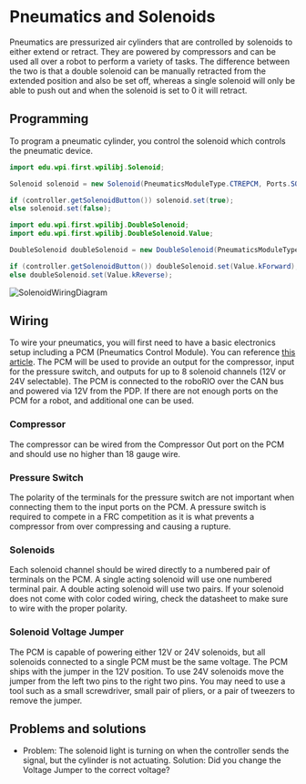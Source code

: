 # Pneumatics and Solenoids

Pneumatics are pressurized air cylinders that are controlled by solenoids to either extend or retract. They are powered by compressors and can be used all over a robot to perform a variety of tasks. The difference between the two is that a double solenoid can be manually retracted from the extended position and also be set off, whereas a single solenoid will only be able to push out and when the solenoid is set to 0 it will retract.

## Programming

To program a pneumatic cylinder, you control the solenoid which controls the pneumatic device.

```java
import edu.wpi.first.wpilibj.Solenoid;

Solenoid solenoid = new Solenoid(PneumaticsModuleType.CTREPCM, Ports.SOLENOID);

if (controller.getSolenoidButton()) solenoid.set(true);
else solenoid.set(false);
```

```java
import edu.wpi.first.wpilibj.DoubleSolenoid;
import edu.wpi.first.wpilibj.DoubleSolenoid.Value;

DoubleSolenoid doubleSolenoid = new DoubleSolenoid(PneumaticsModuleType.CTREPCM, Ports.DOUBLE_SOLENOID_OUT, Ports.DOUBLE_SOLENOID_IN);

if (controller.getSolenoidButton()) doubleSolenoid.set(Value.kForward);
else doubleSolenoid.set(Value.kReverse);
```

![SolenoidWiringDiagram](/static/imgs/pneumatics-subsystem.png)

## Wiring

To wire your pneumatics, you will first need to have a basic electronics setup including a PCM (Pneumatics Control Module). You can reference [this article](https://docs.wpilib.org/en/stable/docs/zero-to-robot/step-1/how-to-wire-a-robot.html). The PCM will be used to provide an output for the compressor, input for the pressure switch, and outputs for up to 8 solenoid channels (12V or 24V selectable). The PCM is connected to the roboRIO over the CAN bus and powered via 12V from the PDP. If there are not enough ports on the PCM for a robot, and additional one can be used.

### Compressor

The compressor can be wired from the Compressor Out port on the PCM and should use no higher than 18 gauge wire.

### Pressure Switch

The polarity of the terminals for the pressure switch are not important when connecting them to the input ports on the PCM. A pressure switch is required to compete in a FRC competition as it is what prevents a compressor from over compressing and causing a rupture.

### Solenoids

Each solenoid channel should be wired directly to a numbered pair of terminals on the PCM. A single acting solenoid will use one numbered terminal pair. A double acting solenoid will use two pairs. If your solenoid does not come with color coded wiring, check the datasheet to make sure to wire with the proper polarity.

### Solenoid Voltage Jumper

The PCM is capable of powering either 12V or 24V solenoids, but all solenoids connected to a single PCM must be the same voltage. The PCM ships with the jumper in the 12V position. To use 24V solenoids move the jumper from the left two pins to the right two pins. You may need to use a tool such as a small screwdriver, small pair of pliers, or a pair of tweezers to remove the jumper.

## Problems and solutions

-   Problem: The solenoid light is turning on when the controller sends the signal, but the cylinder is not actuating.
    Solution: Did you change the Voltage Jumper to the correct voltage?
